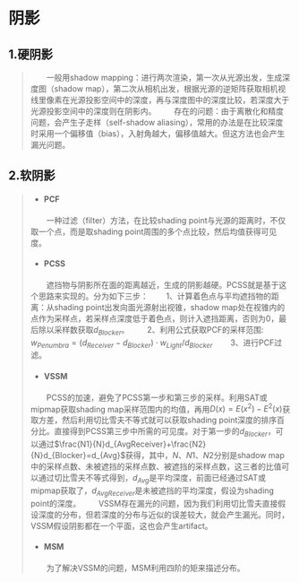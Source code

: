 # 阴影

## 1.硬阴影
> &emsp;&emsp;一般用shadow mapping：进行两次渲染，第一次从光源出发，生成深度图（shadow map），第二次从相机出发，根据光源的逆矩阵获取相机视线里像素在光源投影空间中的深度，再与深度图中的深度比较，若深度大于光源投影空间中的深度则在阴影内。
> &emsp;&emsp;存在的问题：由于离散化和精度问题，会产生子走样（self-shadow aliasing），常用的办法是在比较深度时采用一个偏移值（bias），入射角越大，偏移值越大。但这方法也会产生漏光问题。  

## 2.软阴影
> + #### PCF
> &emsp;&emsp;一种过滤（filter）方法，在比较shading point与光源的距离时，不仅取一个点，而是取shading point周围的多个点比较，然后均值获得可见度。
> + #### PCSS
> &emsp;&emsp;遮挡物与阴影所在面的距离越近，生成的阴影越硬。PCSS就是基于这个思路来实现的。分为如下三步：
> &emsp;&emsp;1、计算着色点与平均遮挡物的距离：从shading point出发向面光源射出视锥，shadow map处在视锥内的点作为采样点，若采样点深度低于着色点，则计入遮挡距离，否则为0，最后除以采样数获取$d_{Blocker}$。
> &emsp;&emsp;2、利用公式获取PCF的采样范围: $w_{Penumbra}=(d_{Receiver}-d_{Blocker}) \cdot w_{Light}/d_{Blocker}$ 
> &emsp;&emsp;3、进行PCF过滤。
> + #### VSSM
> &emsp;&emsp;PCSS的加速，避免了PCSS第一步和第三步的采样。利用SAT或mipmap获取shading map采样范围内的均值，再用$D(x)=E(x^2)-E^2(x)$获取方差，然后利用切比雪夫不等式就可以获取shading point深度的排序百分比。直接得到PCSS第三步中所需的可见度。对于第一步的$d_{Blocker}$，可以通过$\frac{N1}{N}d_{AvgReceiver}+\frac{N2}{N}d_{Blocker}=d_{Avg}$获得，其中，$N、N1、N2$分别是shadow map中的采样点数、未被遮挡的采样点数、被遮挡的采样点数，这三者的比值可以通过切比雪夫不等式得到，$d_{Avg}$是平均深度，前面已经通过SAT或mipmap获取了，$d_{AvgReceiver}$是未被遮挡的平均深度，假设为shading point的深度。
> &emsp;&emsp;VSSM存在漏光的问题，因为我们利用切比雪夫直接假设深度的分布，但若深度的分布与近似的误差较大，就会产生漏光。同时，VSSM假设阴影都在一个平面，这也会产生artifact。
> + #### MSM
> &emsp;&emsp;为了解决VSSM的问题，MSM利用四阶的矩来描述分布。